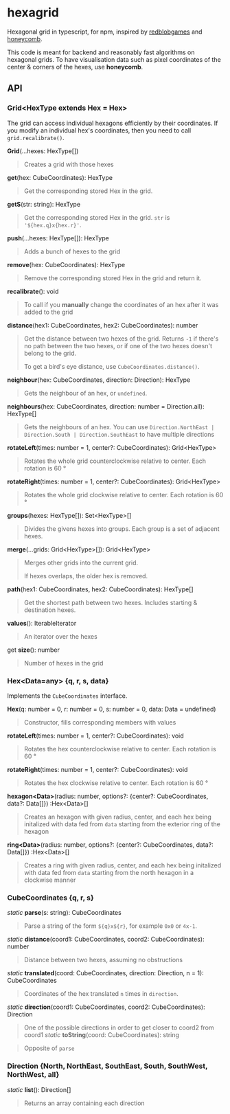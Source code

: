 # hexagrid
Hexagonal grid in typescript, for npm, inspired by [redblobgames](https://www.redblobgames.com/grids/hexagons/) and [honeycomb](https://github.com/flauwekeul/honeycomb).

This code is meant for backend and reasonably fast algorithms on hexagonal grids. To have visualisation data
such as pixel coordinates of the center & corners of the hexes, use **honeycomb**.

## API

### Grid\<HexType extends Hex = Hex>

The grid can access individual hexagons efficiently by their coordinates. If you modify an individual hex's coordinates, then you need to call `grid.recalibrate()`.

**Grid**(...hexes: HexType[])

> Creates a grid with those hexes

**get**(hex: CubeCoordinates): HexType

> Get the corresponding stored Hex in the grid.

**getS**(str: string): HexType

> Get the corresponding stored Hex in the grid. `str` is `'${hex.q}x{hex.r}'`. 

**push**(...hexes: HexType[]): HexType

> Adds a bunch of hexes to the grid

**remove**(hex: CubeCoordinates): HexType

> Remove the corresponding stored Hex in the grid and return it.

**recalibrate**(): void

> To call if you **manually** change the coordinates of an hex after it was added
> to the grid

**distance**(hex1: CubeCoordinates, hex2: CubeCoordinates): number

> Get the distance between two hexes of the grid. Returns `-1` if there's no path
between the two hexes, or if one of the two hexes doesn't belong to the
grid.
>
> To get a bird's eye distance, use `CubeCoordinates.distance()`.

**neighbour**(hex: CubeCoordinates, direction: Direction): HexType

> Gets the neighbour of an hex, or `undefined`.

**neighbours**(hex: CubeCoordinates, direction: number = Direction.all): HexType[]

> Gets the neighbours of an hex. You can use `Direction.NorthEast | Direction.South | Direction.SouthEast` to
> have multiple directions

**rotateLeft**(times: number = 1, center?: CubeCoordinates): Grid\<HexType>

> Rotates the whole grid counterclockwise relative to center. Each rotation is 60 °

**rotateRight**(times: number = 1, center?: CubeCoordinates): Grid\<HexType>

> Rotates the whole grid clockwise relative to center. Each rotation is 60 °

**groups**(hexes: HexType[]): Set\<HexType>[]

> Divides the givens hexes into groups. Each group is a set of adjacent hexes.

**merge**(...grids: Grid\<HexType>[]): Grid\<HexType>

> Merges other grids into the current grid.
>
> If hexes overlaps, the older hex is removed.

**path**(hex1: CubeCoordinates, hex2: CubeCoordinates): HexType[]

> Get the shortest path between two hexes. Includes starting & destination hexes.

**values**(): IterableIterator<HexType>

> An iterator over the hexes

get **size**(): number

> Number of hexes in the grid

### Hex<Data=any>  {q, r, s, data}

Implements the `CubeCoordinates` interface.

**Hex**(q: number = 0, r: number = 0, s: number = 0, data: Data = undefined)

> Constructor, fills corresponding members with values

**rotateLeft**(times: number = 1, center?: CubeCoordinates): void

> Rotates the hex counterclockwise relative to center. Each rotation is 60 °

**rotateRight**(times: number = 1, center?: CubeCoordinates): void

> Rotates the hex clockwise relative to center. Each rotation is 60 °

**hexagon\<Data>**(radius: number, options?: {center?: CubeCoordinates, data?: Data[]}) :Hex\<Data>[]

> Creates an hexagon with given radius, center, and each hex being initalized with data fed from `data` starting
> from the exterior ring of the hexagon

**ring\<Data>**(radius: number, options?: {center?: CubeCoordinates, data?: Data[]}) :Hex\<Data>[]

> Creates a ring with given radius, center, and each hex being initalized with data fed from `data` starting
> from the north hexagon in a clockwise manner

### CubeCoordinates {q, r, s}

*static* **parse**(s: string): CubeCoordinates

>Parse a string of the form `${q}x${r}`, for  example `0x0` or `4x-1`.

*static* **distance**(coord1: CubeCoordinates, coord2: CubeCoordinates): number

> Distance between two hexes, assuming no obstructions

*static* **translated**(coord: CubeCoordinates, direction: Direction, n = 1): CubeCoordinates

> Coordinates of the hex translated `n` times in `direction`.

*static* **direction**(coord1: CubeCoordinates, coord2: CubeCoordinates): Direction

> One of the possible directions in order to get closer to coord2 from coord1
*static* **toString**(coord: CubeCoordinates): string

> Opposite of `parse`

### Direction {North, NorthEast, SouthEast, South, SouthWest, NorthWest, all}

*static* **list**(): Direction[]

> Returns an array containing each direction

